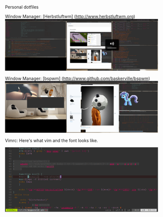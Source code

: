 Personal dotfiles

Window Manager: [Herbstluftwm] (http://www.herbstluftwm.org)
![Screenshot](screenshot/wall2.png)

Window Manager: [bspwm] (http://www.github.com/baskerville/bspwm)
![Screenshot](screenshot/wall.png)

Vimrc: Here's what vim and the font looks like.

![Vim](screenshot/vim.png)
